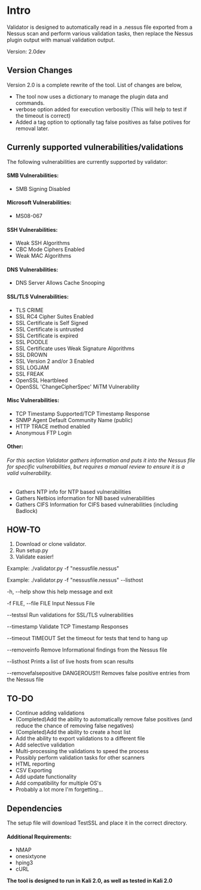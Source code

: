 # Intro

Validator is designed to automatically read in a .nessus file exported from a Nessus scan and perform various validation tasks, then replace the Nessus plugin output with manual validation output.

Version: 2.0dev

## Version Changes

Version 2.0 is a complete rewrite of the tool. List of changes are below,

* The tool now uses a dictionary to manage the plugin data and commands.
* verbose option added for execution verbositiy (This will help to test if the timeout is correct)
* Added a tag option to optionally tag false positives as false potiives for removal later.

## Currenly supported vulnerabilities/validations

The following vulnerabilities are currently supported by validator:

#### SMB Vulnerabilities:

* SMB Signing Disabled


#### Microsoft Vulnerabilities:

* MS08-067


#### SSH Vulnerabilities:

* Weak SSH Algorithms
* CBC Mode Ciphers Enabled
* Weak MAC Algorithms

#### DNS Vulnerabilities:

* DNS Server Allows Cache Snooping


#### SSL/TLS Vulnerabilities:

* TLS CRIME
* SSL RC4 Cipher Suites Enabled
* SSL Certificate is Self Signed
* SSL Certificate is untrusted
* SSL Certificate is expired
* SSL POODLE
* SSL Certificate uses Weak Signature Algorithms
* SSL DROWN
* SSL Version 2 and/or 3 Enabled
* SSL LOGJAM
* SSL FREAK
* OpenSSL Heartbleed
* OpenSSL 'ChangeCipherSpec' MiTM Vulnerability


#### Misc Vulnerabilities:

* TCP Timestamp Supported/TCP Timestamp Response
* SNMP Agent Default Community Name (public)
* HTTP TRACE method enabled
* Anonymous FTP Login

#### Other:
###### For this section Validator gathers information and puts it into the Nessus file for specific vulnerabilities, but requires a manual review to ensure it is a valid vulnerability.
* Gathers NTP info for NTP based vulnerabilities
* Gathers Netbios information for NB based vulnerabilities
* Gathers CIFS Information for CIFS based vulnerabilities (including Badlock)


## HOW-TO

1. Download or clone validator.
2. Run setup.py
3. Validate easier!


Example: ./validator.py -f "nessusfile.nessus"

Example: ./validator.py -f "nessusfile.nessus" --listhost

  -h, --help            show this help message and exit
  
  -f FILE, --file FILE  Input Nessus File
  
  --testssl             Run validations for SSL/TLS vulnerabilities
  
  --timestamp           Validate TCP Timestamp Responses
  
  --timeout TIMEOUT     Set the timeout for tests that tend to hang up
  
  --removeinfo          Remove Informational findings from the Nessus file
  
  --listhost            Prints a list of live hosts from scan results
  
  --removefalsepositive
                        DANGEROUS!!! Removes false positive entries from the
                        Nessus file


## TO-DO

* Continue adding validations
* (Completed)Add the ability to automatically remove false positives (and reduce the chance of removing false negatives)
* (Completed)Add the ability to create a host list
* Add the ability to export validations to a different file
* Add selective validation
* Multi-processing the validations to speed the process
* Possibly perform validation tasks for other scanners
* HTML reporting
* CSV Exporting
* Add update functionality
* Add compatibility for multiple OS's
* Probably a lot more I'm forgetting...



## Dependencies

The setup file will download TestSSL and place it in the correct directory.

#### Additional Requirements:

* NMAP
* onesixtyone
* hping3
* cURL


**The tool is designed to run in Kali 2.0, as well as tested in Kali 2.0**
